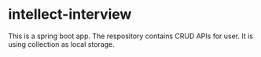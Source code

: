 # intellect-interview

This is a spring boot app.
The respository contains CRUD APIs for user. It is using collection as local storage.
